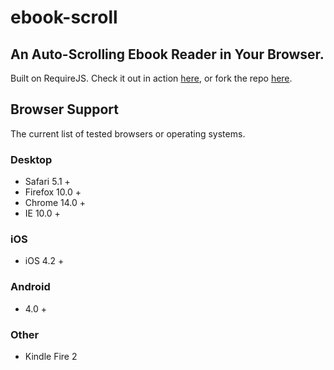 # ebook-scroll

## An Auto-Scrolling Ebook Reader in Your Browser.

Built on RequireJS. Check it out in action [here](http://mzmm56.github.io/ebook-scroll/dist/), or fork the repo [here](https://github.com/mzmm56/ebook-scroll/tree/master).

## Browser Support

The current list of tested browsers or operating systems.

### Desktop
- Safari 5.1 +
- Firefox 10.0 +
- Chrome 14.0 +
- IE 10.0 +

### iOS
- iOS 4.2 +

### Android
- 4.0 +

### Other
- Kindle Fire 2
